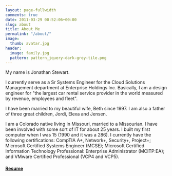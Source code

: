 ```yaml
---
layout: page-fullwidth
comments: true
date: 2011-03-29 00:52:06+00:00
slug: about
title: About Me
permalink: "/about/"
image:
  thumb: avatar.jpg
header:
  image: family.jpg
  pattern: pattern_jquery-dark-grey-tile.png
---
```


My name is Jonathan Stewart.

I currently serve as a Sr Systems Engineer for the Cloud Solutions Management department at Enterprise Holdings Inc. Basically, I am a design engineer for "the largest car rental service provider in the world measured by revenue, employees and fleet".

I have been married to my beautiful wife, Beth since 1997. I am also a father of three great children, Jordi, Elexa and Jensen.

I am a Colorado native living in Missouri, married to a Missourian. I have been involved with some sort of IT for about 25 years. I built my first computer when I was 15 (1990 and it was a 286). I currently have the following certifications: CompTIA A+, Network+, Security+, Project+; Microsoft Certified Systems Engineer (MCSE); Microsoft Certified Information Technology Professional: Enterprise Administrator (MCITP:EA); and VMware Certified Professional (VCP4 and VCP5).

<h4><a href="/resume/">Resume</a></h4>
